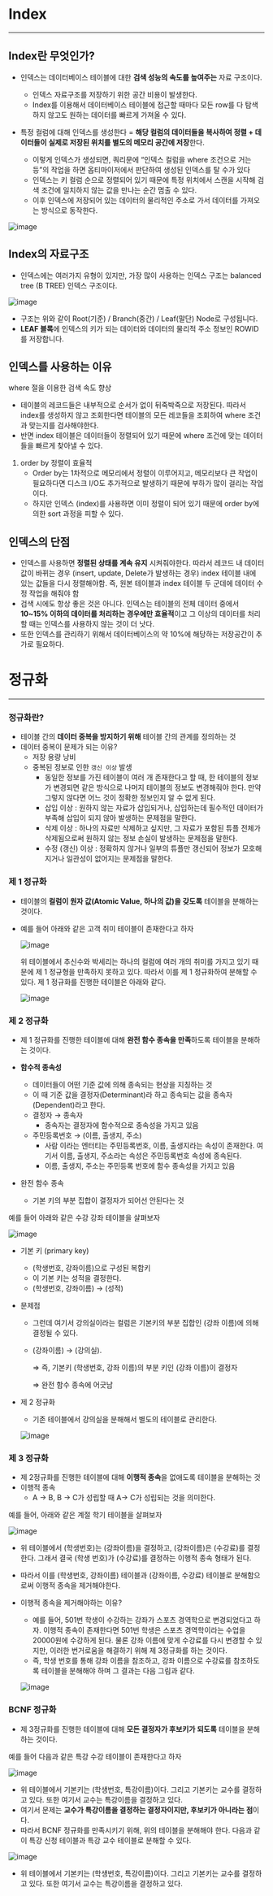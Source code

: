 # Index

---

## Index란 무엇인가?

- 인덱스는 데이터베이스 테이블에 대한 **검색 성능의 속도를 높여주는** 자료 구조이다.
    - 인덱스 자료구조를 저장하기 위한 공간 비용이 발생한다.
    - Index를 이용해서 데이터베이스 테이블에 접근할 때마다 모든 row를 다 탐색하지 않고도 원하는 데이터를 빠르게 가져올 수 있다.

- 특정 컬럼에 대해 인덱스를 생성한다 = **해당 컬럼의 데이터들을 복사하여 정렬 + 데이터들이 실제로 저장된 위치를 별도의 메모리 공간에 저장**한다.
    - 이렇게 인덱스가 생성되면, 쿼리문에 “인덱스 컬럼을 where 조건으로 거는 등”의 작업을 하면 옵티마이저에서 판단하여 생성된 인덱스를 탈 수가 있다
    - 인덱스는 키 컬럼 순으로 정렬되어 있기 때문에 특정 위치에서 스캔을 시작해 검색 조건에 일치하지 않는 값을 만나는 순간 멈출 수 있다.
    - 이후 인덱스에 저장되어 있는 데이터의 물리적인 주소로 가서 데이터를 가져오는 방식으로 동작한다.

![image](https://user-images.githubusercontent.com/47748246/152806390-1528a9cd-ac54-487e-851b-1911a428db70.png)


## Index의 자료구조

- 인덱스에는 여러가지 유형이 있지만, 가장 많이 사용하는 인덱스 구조는 balanced tree (B TREE) 인덱스 구조이다.

![image](https://user-images.githubusercontent.com/47748246/152806428-bec6fa6d-bb3c-4fed-9307-2ae8656db07d.png)

- 구조는 위와 같이 Root(기준) / Branch(중간) / Leaf(말단) Node로 구성됩니다.
- **LEAF 블록**에 인덱스의 키가 되는 데이터와 데이터의 물리적 주소 정보인 ROWID를 저장합니다.

## 인덱스를 사용하는 이유

where 절을 이용한 검색 속도 향상

- 테이블의 레코드들은 내부적으로 순서가 없이 뒤죽박죽으로 저장된다. 따라서 index를 생성하지 않고 조회한다면 테이블의 모든 레코들을 조회하여 where 조건과 맞는지를 검사해야한다.
- 반면 index 테이블은 데이터들이 정렬되어 있기 때문에 where 조건에 맞는 데이터들을 빠르게 찾아낼 수 있다.

1. order by 정렬이 효율적
    - Order by는 1차적으로 메모리에서 정렬이 이루어지고, 메모리보다 큰 작업이 필요하다면 디스크 I/O도 추가적으로 발생하기 때문에 부하가 많이 걸리는 작업이다.
    - 하지만 인덱스 (index)를 사용하면 이미 정렬이 되어 있기 때문에 order by에 의한 sort 과정을 피할 수 있다.

## 인덱스의 단점

- 인덱스를 사용하면 **정렬된 상태를 계속 유지** 시켜줘야한다. 따라서 레코드 내 데이터 값이 바뀌는 경우 (insert, update, Delete가 발생하는 경우) index 테이블 내에 있는 값들을 다시 정렬해야함. 즉, 원본 테이블과 index 테이블 두 군데에 데이터 수정 작업을 해줘야 함
- 검색 시에도 항상 좋은 것은 아니다. 인덱스는 테이블의 전체 데이터 중에서 **10~15% 이하의 데이터를 처리하는 경우에만 효율적**이고 그 이상의 데이터를 처리할 때는 인덱스를 사용하지 않는 것이 더 낫다.
- 또한 인덱스를 관리하기 위해서 데이터베이스의 약 10%에 해당하는 저장공간이 추가로 필요하다.

# 정규화

---

### 정규화란?

- 테이블 간의 **데이터 중복을 방지하기 위해** 테이블 간의 관계를 정의하는 것
- 데이터 중복이 문제가 되는 이유?
    - 저장 용량 낭비
    - 중복된 정보로 인한 `갱신 이상` 발생
        - 동일한 정보를 가진 테이블이 여러 개 존재한다고 할 때, 한 테이블의 정보가 변경되면 같은 방식으로 나머지 테이블의 정보도 변경해줘야 한다. 만약 그렇지 않다면 어느 것이 정확한 정보인지 알 수 없게 된다.
        - 삽입 이상 : 원하지 않는 자료가 삽입되거나, 삽입하는데 필수적인 데이터가 부족해 삽입이 되지 않아 발생하는 문제점을 말한다.
        - 삭제 이상 : 하나의 자료만 삭제하고 싶지만, 그 자료가 포함된 튜플 전체가 삭제됨으로써 원하지 않는 정보 손실이 발생하는 문제점을 말한다.
        - 수정 (갱신) 이상 : 정확하지 않거나 일부의 튜플만 갱신되어 정보가 모호해지거나 일관성이 없어지는 문제점을 말한다.

### 제 1 정규화

- 테이블의 **컬럼이 원자 값(Atomic Value, 하나의 값)을 갖도록** 테이블을 분해하는 것이다.
- 예를 들어 아래와 같은 고객 취미 테이블이 존재한다고 하자
    
    ![image](https://user-images.githubusercontent.com/47748246/152806644-3b3ce234-1a86-420d-8ecd-f61be883801c.png)
    
    위 테이블에서 추신수와 박세리는 하나의 컬럼에 여러 개의 취미를 가지고 있기 때문에 제 1 정규형을 만족하지 못하고 있다. 따라서 이를 제 1 정규화하여 분해할 수 있다. 제 1 정규화를 진행한 테이블은 아래와 같다.
    
    ![image](https://user-images.githubusercontent.com/47748246/152806685-223ba67a-8e4d-4a76-a0f3-9e9074428b58.png)
    

### 제 2 정규화

- 제 1 정규화를 진행한 테이블에 대해 **완전 함수 종속을 만족**하도록 테이블을 분해하는 것이다.
- **함수적 종속성**
    - 데이터들이 어떤 기준 값에 의해 종속되는 현상을 지칭하는 것
    - 이 때 기준 값을 결정자(Determinant)라 하고 종속되는 값을 종속자 (Dependent)라고 한다.
    - 결정자 → 종속자
        - 종속자는 결정자에 함수적으로 종속성을 가지고 있음
    - 주민등록번호 → (이름, 출생지, 주소)
        - 사람 이라는 엔터티는 주민등록번호, 이름, 출생지라는 속성이 존재한다. 여기서 이름, 출생지, 주소라는 속성은 주민등록번호 속성에 종속된다.
        - 이름, 출생지, 주소는 주민등록 번호에 함수 종속성을 가지고 있음
    
- 완전 함수 종속
    - 기본 키의 부분 집합이 결정자가 되어선 안된다는 것

예를 들어 아래와 같은 수강 강좌 테이블을 살펴보자

![image](https://user-images.githubusercontent.com/47748246/152806744-a2da242c-e288-4ec2-a5df-662ae0b78487.png)

- 기본 키 (primary key)
    - (학생번호, 강좌이름)으로 구성된 복합키
    - 이 기본 키는 성적을 결정한다.
    - (학생번호, 강좌이름) → (성적)
- 문제점
    - 그런데 여기서 강의실이라는 컬럼은 기본키의 부분 집합인 (강좌 이름)에 의해 결정될 수 있다.
    - (강좌이름) → (강의실).
        
        ⇒ 즉, 기본키 (학생번호, 강좌 이름)의 부분 키인 (강좌 이름)이 결정자
        
        ⇒ 완전 함수 종속에 어긋남
        
- 제 2 정규화
    - 기존 테이블에서 강의실을 분해해서 별도의 테이블로 관리한다.
    
    ![image](https://user-images.githubusercontent.com/47748246/152806789-8a8932c2-7f73-4323-a234-6edfe601afef.png)
    

### 제 3 정규화

- 제 2정규화를 진행한 테이블에 대해 **이행적 종속**을 없애도록 테이블을 분해하는 것
- 이행적 종속
    - A → B, B → C가 성립할 때 A→ C가 성립되는 것을 의미한다.

예를 들어, 아래와 같은 계절 학기 테이블을 살펴보자

![image](https://user-images.githubusercontent.com/47748246/152806816-4648c26d-a7b3-4589-b07d-e854f54a822f.png)

- 위 테이블에서 (학생번호)는 (강좌이름)을 결정하고, (강좌이름)은 (수강료)를 결정한다. 그래서 결국 (학생 번호)가 (수강료)를 결정하는 이행적 종속 형태가 된다.
- 따라서 이를 (학생번호, 강좌이름) 테이블과 (강좌이름, 수강료) 테이블로 분해함으로써 이행적 종속을 제거해야한다.
- 이행적 종속을 제거해야하는 이유?
    - 예를 들어, 501번 학생이 수강하는 강좌가 스포츠 경역학으로 변경되었다고 하자. 이행적 종속이 존재한다면 501번 학생은 스포츠 경역학이라는 수업을 20000원에 수강하게 된다. 물론 강좌 이름에 맞게 수강료를 다시 변경할 수 있지만, 이러한 번거로움을 해결하기 위해 제 3정규화를 하는 것이다.
    - 즉, 학생 번호를 통해 강좌 이름을 참조하고, 강좌 이름으로 수강료를 참조하도록 테이블을 분해해야 하며 그 결과는 다음 그림과 같다.
    
    ![image](https://user-images.githubusercontent.com/47748246/152806878-baf5d8bc-d12b-4cff-ab81-e663a4fdb466.png)
    

### BCNF 정규화

- 제 3정규화를 진행한 테이블에 대해 **모든 결정자가 후보키가 되도록** 테이블을 분해하는 것이다.

예를 들어 다음과 같은 특강 수강 테이블이 존재한다고 하자

![image](https://user-images.githubusercontent.com/47748246/152806935-49351c4f-e0e8-4355-838f-e453ebabe82c.png)

- 위 테이블에서 기본키는 (학생번호, 특강이름)이다. 그리고 기본키는 교수를 결정하고 있다. 또한 여기서 교수는 특강이름을 결정하고 있다.
- 여기서 문제는 **교수가 특강이름을 결정하는 결정자이지만, 후보키가 아니라는 점**이다.
- 따라서 BCNF 정규화를 만족시키기 위해, 위의 테이블을 분해해야 한다. 다음과 같이 특강 신청 테이블과 특강 교수 테이블로 분해할 수 있다.

![image](https://user-images.githubusercontent.com/47748246/152806982-903bd3ec-2bd2-4bbf-8686-57cef89cd54e.png)
- 위 테이블에서 기본키는 (학생번호, 특강이름)이다. 그리고 기본키는 교수를 결정하고 있다. 또한 여기서 교수는 특강이름을 결정하고 있다.
